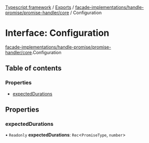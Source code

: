 [Typescript framework](../index.md) / [Exports](../modules.md) / [facade-implementations/handle-promise/promise-handler/core](../modules/facade_implementations_handle_promise_promise_handler_core.md) / Configuration

# Interface: Configuration

[facade-implementations/handle-promise/promise-handler/core](../modules/facade_implementations_handle_promise_promise_handler_core.md).Configuration

## Table of contents

### Properties

- [expectedDurations](facade_implementations_handle_promise_promise_handler_core.Configuration.md#expecteddurations)

## Properties

### expectedDurations

• `Readonly` **expectedDurations**: `Rec`<`PromiseType`, `number`\>
